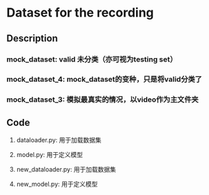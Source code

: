 # Dataset for the recording

## Description
### mock_dataset: valid 未分类（亦可视为testing set）
### mock_dataset_4: mock_dataset的变种，只是将valid分类了
### mock_dataset_3: 模拟最真实的情况，以video作为主文件夹


## Code 
1. dataloader.py: 用于加载数据集
2. model.py: 用于定义模型

3. new_dataloader.py: 用于加载数据集
4. new_model.py: 用于定义模型

